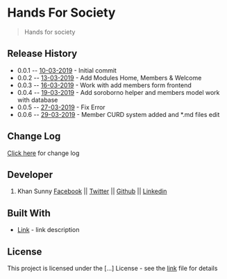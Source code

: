 # Hands For Society

>Hands for society


## Release History

* 0.0.1 -- [10-03-2019]() - Initial commit
* 0.0.2 -- [13-03-2019]() - Add Modules Home, Members & Welcome
* 0.0.3 -- [16-03-2019]() - Work with add members form frontend
* 0.0.4 -- [19-03-2019]() - Add soroborno helper and members model work with database
* 0.0.5 -- [27-03-2019]() - Fix Error
* 0.0.6 -- [29-03-2019]() - Member CURD system added and *.md files edit


## Change Log

[Click here](CHANGELOG.md) for change log


## Developer

1. Khan Sunny [Facebook](https://facebook.com/itkhansunny) || [Twitter](https://twitter.com/itkhansunny) || [Github](https://github.com/itkhansunny) || [Linkedin](https://www.linkedin.com/in/itkhansunny/)


## Built With

* [Link](http://link....) - link description


## License

This project is licensed under the [...] License - see the [link](link) file for details

